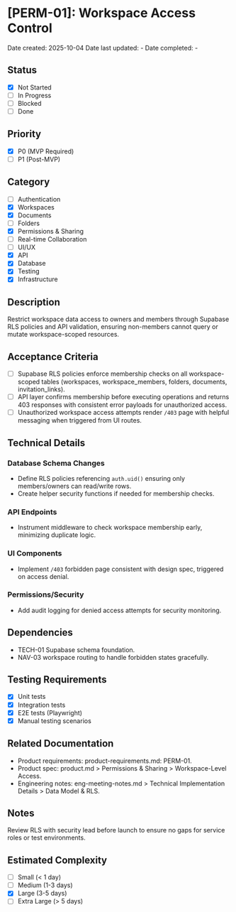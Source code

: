 # [PERM-01]: Workspace Access Control

Date created: 2025-10-04
Date last updated: -
Date completed: -

## Status

- [x] Not Started
- [ ] In Progress
- [ ] Blocked
- [ ] Done

## Priority

- [x] P0 (MVP Required)
- [ ] P1 (Post-MVP)

## Category

- [ ] Authentication
- [x] Workspaces
- [x] Documents
- [ ] Folders
- [x] Permissions & Sharing
- [ ] Real-time Collaboration
- [ ] UI/UX
- [x] API
- [x] Database
- [x] Testing
- [x] Infrastructure

## Description

Restrict workspace data access to owners and members through Supabase RLS policies and API validation, ensuring non-members cannot query or mutate workspace-scoped resources.

## Acceptance Criteria

- [ ] Supabase RLS policies enforce membership checks on all workspace-scoped tables (workspaces, workspace_members, folders, documents, invitation_links).
- [ ] API layer confirms membership before executing operations and returns 403 responses with consistent error payloads for unauthorized access.
- [ ] Unauthorized workspace access attempts render `/403` page with helpful messaging when triggered from UI routes.

## Technical Details

### Database Schema Changes

- Define RLS policies referencing `auth.uid()` ensuring only members/owners can read/write rows.
- Create helper security functions if needed for membership checks.

### API Endpoints

- Instrument middleware to check workspace membership early, minimizing duplicate logic.

### UI Components

- Implement `/403` forbidden page consistent with design spec, triggered on access denial.

### Permissions/Security

- Add audit logging for denied access attempts for security monitoring.

## Dependencies

- TECH-01 Supabase schema foundation.
- NAV-03 workspace routing to handle forbidden states gracefully.

## Testing Requirements

- [x] Unit tests
- [x] Integration tests
- [x] E2E tests (Playwright)
- [x] Manual testing scenarios

## Related Documentation

- Product requirements: product-requirements.md: PERM-01.
- Product spec: product.md > Permissions & Sharing > Workspace-Level Access.
- Engineering notes: eng-meeting-notes.md > Technical Implementation Details > Data Model & RLS.

## Notes

Review RLS with security lead before launch to ensure no gaps for service roles or test environments.

## Estimated Complexity

- [ ] Small (< 1 day)
- [ ] Medium (1-3 days)
- [x] Large (3-5 days)
- [ ] Extra Large (> 5 days)
